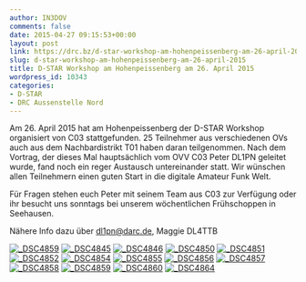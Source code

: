```yaml
---
author: IN3DOV
comments: false
date: 2015-04-27 09:15:53+00:00
layout: post
link: https://drc.bz/d-star-workshop-am-hohenpeissenberg-am-26-april-2015/
slug: d-star-workshop-am-hohenpeissenberg-am-26-april-2015
title: D-STAR Workshop am Hohenpeissenberg am 26. April 2015
wordpress_id: 10343
categories:
- D-STAR
- DRC Aussenstelle Nord
---
```


Am 26. April 2015 hat am Hohenpeissenberg der D-STAR Workshop organisiert von C03 stattgefunden. 25 Teilnehmer aus verschiedenen OVs auch aus dem Nachbardistrikt T01 haben daran teilgenommen. Nach dem Vortrag, der dieses Mal hauptsächlich vom OVV C03 Peter DL1PN geleitet wurde, fand noch ein reger Austausch untereinander statt. Wir wünschen allen Teilnehmern einen guten Start in die digitale Amateur Funk Welt.




Für Fragen stehen euch Peter mit seinem Team aus C03 zur Verfügung oder ihr besucht uns sonntags bei unserem wöchentlichen Frühschoppen in Seehausen.




Nähere Info dazu über dl1pn@darc.de, Maggie DL4TTB







[![_DSC4859](https://drc.bz/wp-content/uploads/2015/04/DSC4859.jpg)](https://drc.bz/wp-content/uploads/2015/04/DSC4859.jpg) [![_DSC4845](https://drc.bz/wp-content/uploads/2015/04/DSC4845.jpg)](https://drc.bz/wp-content/uploads/2015/04/DSC4845.jpg) [![_DSC4846](https://drc.bz/wp-content/uploads/2015/04/DSC4846.jpg)](https://drc.bz/wp-content/uploads/2015/04/DSC4846.jpg) [![_DSC4850](https://drc.bz/wp-content/uploads/2015/04/DSC4850.jpg)](https://drc.bz/wp-content/uploads/2015/04/DSC4850.jpg) [![_DSC4851](https://drc.bz/wp-content/uploads/2015/04/DSC4851.jpg)](https://drc.bz/wp-content/uploads/2015/04/DSC4851.jpg) [![_DSC4852](https://drc.bz/wp-content/uploads/2015/04/DSC4852.jpg)](https://drc.bz/wp-content/uploads/2015/04/DSC4852.jpg) [![_DSC4854](https://drc.bz/wp-content/uploads/2015/04/DSC4854.jpg)](https://drc.bz/wp-content/uploads/2015/04/DSC4854.jpg) [![_DSC4855](https://drc.bz/wp-content/uploads/2015/04/DSC4855.jpg)](https://drc.bz/wp-content/uploads/2015/04/DSC4855.jpg) [![_DSC4856](https://drc.bz/wp-content/uploads/2015/04/DSC4856.jpg)](https://drc.bz/wp-content/uploads/2015/04/DSC4856.jpg) [![_DSC4857](https://drc.bz/wp-content/uploads/2015/04/DSC4857.jpg)](https://drc.bz/wp-content/uploads/2015/04/DSC4857.jpg) [![_DSC4858](https://drc.bz/wp-content/uploads/2015/04/DSC4858.jpg)](https://drc.bz/wp-content/uploads/2015/04/DSC4858.jpg) [![_DSC4859](https://drc.bz/wp-content/uploads/2015/04/DSC48591.jpg)](https://drc.bz/wp-content/uploads/2015/04/DSC48591.jpg) [![_DSC4860](https://drc.bz/wp-content/uploads/2015/04/DSC4860.jpg)](https://drc.bz/wp-content/uploads/2015/04/DSC4860.jpg) [![_DSC4864](https://drc.bz/wp-content/uploads/2015/04/DSC4864.jpg)](https://drc.bz/wp-content/uploads/2015/04/DSC4864.jpg)



